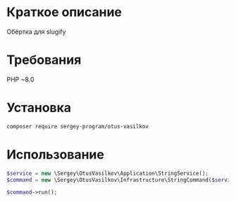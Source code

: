 # Краткое описание

Обёртка для  slugify 

# Требования

PHP ~8.0

# Установка

```bash
composer require sergey-program/otus-vasilkov
```

# Использование

```php
$service = new \Sergey\OtusVasilkov\Application\StringService();
$command = new \Sergey\OtusVasilkov\Infrastructure\StringCommand($service);

$command->run();
```

